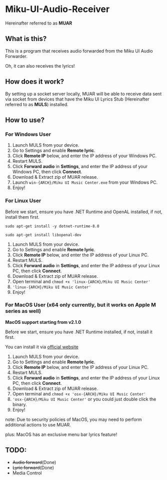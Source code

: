 # Miku-UI-Audio-Receiver
Hereinafter referred to as **MUAR**

## What is this?
This is a program that receives audio forwarded from the Miku UI Audio Forwarder.

Oh, it can also receives the lyrics!

## How does it work?
By setting up a socket server locally, MUAR will be able to receive data sent via socket from devices that have the Miku UI Lyrics Stub (Hereinafter referred to as **MULS**) installed.

## How to use?
### For Windows User
1. Launch MULS from your device.
2. Go to Settings and enable **Remote lyric**.
3. Click **Remote IP** below, and enter the IP address of your Windows PC.
4. Restart MULS.
5. Click **Forward audio** in **Settings**, and enter the IP address of your Windows PC, then click **Connect**.
6. Download & Extract zip of MUAR release.
7. Launch `win-{ARCH}/Miku UI Music Center.exe` from your Windows PC.
8. Enjoy!

### For Linux User

Before we start, ensure you have .NET Runtime and OpenAL installed, if not, install them first.

`sudo apt-get install -y dotnet-runtime-8.0`

`sudo apt-get install libopenal-dev`

1. Launch MULS from your device.
2. Go to Settings and enable **Remote lyric**.
3. Click **Remote IP** below, and enter the IP address of your Linux PC.
4. Restart MULS.
5. Click **Forward audio** in **Settings**, and enter the IP address of your Linux PC, then click **Connect**.
6. Download & Extract zip of MUAR release.
7. Open terminal and `chmod +x 'linux-{ARCH}/Miku UI Music Center'`
8. `'linux-{ARCH}/Miku UI Music Center'`
9. Enjoy!

### For MacOS User (x64 only currently, but it works on Apple M series as well)

**MacOS support starting from v2.1.0**

Before we start, ensure you have .NET Runtime installed, if not, install it first.

You can install it via [official website](https://dotnet.microsoft.com/download/dotnet/thank-you/runtime-8.0.14-macos-x64-installer)

1. Launch MULS from your device.
2. Go to Settings and enable **Remote lyric**.
3. Click **Remote IP** below, and enter the IP address of your Linux PC.
4. Restart MULS.
5. Click **Forward audio** in **Settings**, and enter the IP address of your Linux PC, then click **Connect**.
6. Download & Extract zip of MUAR release.
7. Open terminal and `chmod +x 'osx-{ARCH}/Miku UI Music Center'`
8. `'osx-{ARCH}/Miku UI Music Center'` or you could just double click the binary.
9. Enjoy!

note: Due to security policies of MacOS, you may need to perform additional actions to use MUAR.

plus: MacOS has an exclusive menu bar lyrics feature!

## TODO:
- ~~Audio forward~~(Done)
- ~~Lyric forward~~(Done)
- Media Control
